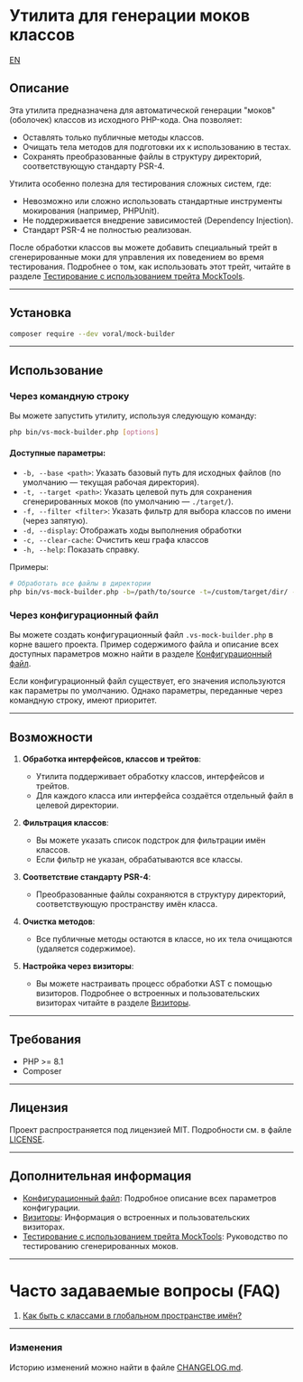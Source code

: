 # Утилита для генерации моков классов

[EN](README.md)

## Описание

Эта утилита предназначена для автоматической генерации "моков" (оболочек) классов из исходного PHP-кода. Она позволяет:

- Оставлять только публичные методы классов.
- Очищать тела методов для подготовки их к использованию в тестах.
- Сохранять преобразованные файлы в структуру директорий, соответствующую стандарту PSR-4.

Утилита особенно полезна для тестирования сложных систем, где:

- Невозможно или сложно использовать стандартные инструменты мокирования (например, PHPUnit).
- Не поддерживается внедрение зависимостей (Dependency Injection).
- Стандарт PSR-4 не полностью реализован.

После обработки классов вы можете добавить специальный трейт в сгенерированные моки для управления их поведением во
время тестирования. Подробнее о том, как использовать этот трейт, читайте в
разделе [Тестирование с использованием трейта MockTools](doc/testing.ru.md).

---

## Установка

```bash
composer require --dev voral/mock-builder
```

---

## Использование

### Через командную строку

Вы можете запустить утилиту, используя следующую команду:

```bash
php bin/vs-mock-builder.php [options]
```

#### Доступные параметры:

- `-b, --base <path>`: Указать базовый путь для исходных файлов (по умолчанию — текущая рабочая директория).
- `-t, --target <path>`: Указать целевой путь для сохранения сгенерированных моков (по умолчанию — `./target/`).
- `-f, --filter <filter>`: Указать фильтр для выбора классов по имени (через запятую).
- `-d, --display`: Отображать ходы выполнения обработки
- `-c, --clear-cache`: Очистить кеш графа классов
- `-h, --help`: Показать справку.

Примеры:

```bash
# Обработать все файлы в директории
php bin/vs-mock-builder.php -b=/path/to/source -t=/custom/target/dir/ -f=Controller
```

### Через конфигурационный файл

Вы можете создать конфигурационный файл `.vs-mock-builder.php` в корне вашего проекта. Пример содержимого файла и
описание всех доступных параметров можно найти в разделе [Конфигурационный файл](doc/config.ru.md).

Если конфигурационный файл существует, его значения используются как параметры по умолчанию. Однако параметры,
переданные через командную строку, имеют приоритет.

---

## Возможности

1. **Обработка интерфейсов, классов и трейтов**:
    - Утилита поддерживает обработку классов, интерфейсов и трейтов.
    - Для каждого класса или интерфейса создаётся отдельный файл в целевой директории.

2. **Фильтрация классов**:
    - Вы можете указать список подстрок для фильтрации имён классов.
    - Если фильтр не указан, обрабатываются все классы.

3. **Соответствие стандарту PSR-4**:
    - Преобразованные файлы сохраняются в структуру директорий, соответствующую пространству имён класса.

4. **Очистка методов**:
    - Все публичные методы остаются в классе, но их тела очищаются (удаляется содержимое).

5. **Настройка через визиторы**:
    - Вы можете настраивать процесс обработки AST с помощью визиторов. Подробнее о встроенных и пользовательских
      визиторах читайте в разделе [Визиторы](doc/visitor.ru.md).

---

## Требования

- PHP >= 8.1
- Composer

---

## Лицензия

Проект распространяется под лицензией MIT. Подробности см. в файле [LICENSE](LICENSE).

---

## Дополнительная информация

- [Конфигурационный файл](doc/config.ru.md): Подробное описание всех параметров конфигурации.
- [Визиторы](doc/visitor.ru.md): Информация о встроенных и пользовательских визиторах.
- [Тестирование с использованием трейта MockTools](doc/testing.ru.md): Руководство по тестированию сгенерированных
  моков.

---

# Часто задаваемые вопросы (FAQ)

1. [Как быть с классами в глобальном пространстве имён?](doc/faq.ru.md#как-быть-с-классами-в-глобальном-пространстве-имён)

---

### Изменения

Историю изменений можно найти в файле [CHANGELOG.md](CHANGELOG.md).
